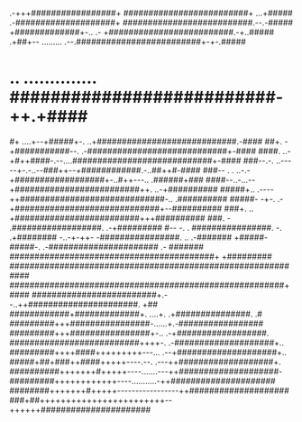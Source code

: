 .-+++#################+ #########################+ ...+#####
.-####################+ ##########################.--.-#####
  +#############+-.. .- +#########################.-+..#####
   .+##+-- ......... .--.#########################+-+-.#####
#    ..   .............. ##########################-++.+####
#+    ....+--+#####+-. ..+############################.-####
##+.  -+###########--.  .-############################+-####
####.  ..-+#++####-.--....############################+-####
###--.-.   ..-----+-.-..--###++--+############.-..##++#-####
###-- . .   ..-.-+##################+-..#++---.. .######+###
####--..-...--+#########################++.   ..-+##########
#####+.. .----++#############################-.. .##########
#####-  -+-.   .-+#############################+--##########
###+.  ..            +#########################+++##########
###.      -           .##################.      .-+#########
#--    -.  .           ################.     -.   .+########
-..-+-++-             -################.       ..  .-#######
+#####-#####-.  .-######################         .-  #######
#########################################+        +#########
############################################################
#######################################################+####
#########################+.--..++######################. +##
############+#############+.   ....+. .+###############.  .#
#########+++################-......+.-#################     
#########+++################+-..  .-+##################.    
##########################++++-.  .-####################+.. 
#########++++####+++++++++---... .--+####################+..
#####+##+###++####+++++----.--.  .---++###################+.
##########+++++++#+++++----.......---++####################-
#########++++++++++++----...........-++#####################
########+++++++#+++++-----------------++####################
###+##++++++++++++++++++++++++--++++++######################
